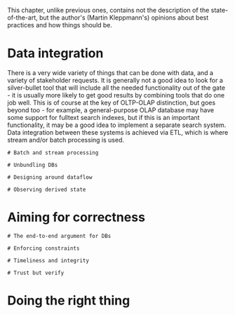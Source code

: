 This chapter, unlike previous ones, contains not the description of the state-of-the-art, but the author's (Martin Kleppmann's) opinions about best practices and how things should be.

# Data integration
There is a very wide variety of things that can be done with data, and a variety of stakeholder requests. It is generally not a good idea to look for a silver-bullet tool that will include all the needed functionality out of the gate - it is usually more likely to get good results by combining tools that do one job well. This is of course at the key of OLTP-OLAP distinction, but goes beyond too - for example, a general-purpose OLAP database may have some support for fulltext search indexes, but if this is an important functionality, it may be a good idea to implement a separate search system. Data integration between these systems is achieved via ETL, which is where stream and/or batch processing is used. 

    # Batch and stream processing

    # Unbundling DBs

    # Designing around dataflow

    # Observing derived state 

# Aiming for correctness 
    # The end-to-end argument for DBs
    
    # Enforcing constraints 
    
    # Timeliness and integrity 
    
    # Trust but verify


# Doing the right thing 